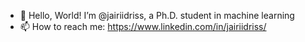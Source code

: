 - 👋 Hello, World! I’m @jairiidriss, a Ph.D. student in machine learning
- 📫 How to reach me: https://www.linkedin.com/in/jairiidriss/
